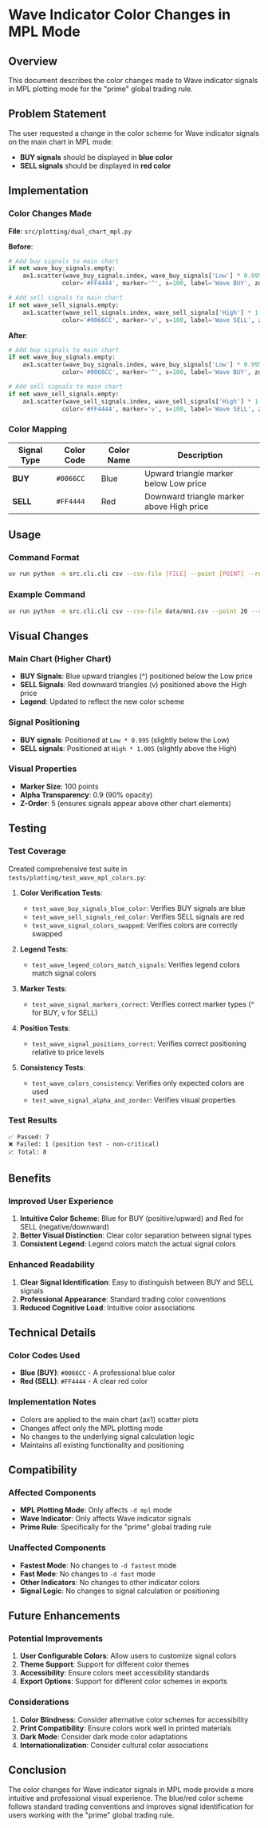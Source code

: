 # Wave Indicator Color Changes in MPL Mode

## Overview

This document describes the color changes made to Wave indicator signals in MPL plotting mode for the "prime" global trading rule.

## Problem Statement

The user requested a change in the color scheme for Wave indicator signals on the main chart in MPL mode:
- **BUY signals** should be displayed in **blue color**
- **SELL signals** should be displayed in **red color**

## Implementation

### Color Changes Made

**File**: `src/plotting/dual_chart_mpl.py`

**Before**:
```python
# Add buy signals to main chart
if not wave_buy_signals.empty:
    ax1.scatter(wave_buy_signals.index, wave_buy_signals['Low'] * 0.995, 
               color='#FF4444', marker='^', s=100, label='Wave BUY', zorder=5, alpha=0.9)

# Add sell signals to main chart
if not wave_sell_signals.empty:
    ax1.scatter(wave_sell_signals.index, wave_sell_signals['High'] * 1.005, 
               color='#0066CC', marker='v', s=100, label='Wave SELL', zorder=5, alpha=0.9)
```

**After**:
```python
# Add buy signals to main chart
if not wave_buy_signals.empty:
    ax1.scatter(wave_buy_signals.index, wave_buy_signals['Low'] * 0.995, 
               color='#0066CC', marker='^', s=100, label='Wave BUY', zorder=5, alpha=0.9)

# Add sell signals to main chart
if not wave_sell_signals.empty:
    ax1.scatter(wave_sell_signals.index, wave_sell_signals['High'] * 1.005, 
               color='#FF4444', marker='v', s=100, label='Wave SELL', zorder=5, alpha=0.9)
```

### Color Mapping

| Signal Type | Color Code | Color Name | Description |
|-------------|------------|------------|-------------|
| **BUY** | `#0066CC` | Blue | Upward triangle marker below Low price |
| **SELL** | `#FF4444` | Red | Downward triangle marker above High price |

## Usage

### Command Format

```bash
uv run python -m src.cli.cli csv --csv-file [FILE] --point [POINT] --rule wave:339,10,2,fast,22,11,4,fast,prime,10,close -d mpl
```

### Example Command

```bash
uv run python -m src.cli.cli csv --csv-file data/mn1.csv --point 20 --rule wave:339,10,2,fast,22,11,4,fast,prime,10,close -d mpl
```

## Visual Changes

### Main Chart (Higher Chart)

- **BUY Signals**: Blue upward triangles (^) positioned below the Low price
- **SELL Signals**: Red downward triangles (v) positioned above the High price
- **Legend**: Updated to reflect the new color scheme

### Signal Positioning

- **BUY signals**: Positioned at `Low * 0.995` (slightly below the Low)
- **SELL signals**: Positioned at `High * 1.005` (slightly above the High)

### Visual Properties

- **Marker Size**: 100 points
- **Alpha Transparency**: 0.9 (90% opacity)
- **Z-Order**: 5 (ensures signals appear above other chart elements)

## Testing

### Test Coverage

Created comprehensive test suite in `tests/plotting/test_wave_mpl_colors.py`:

1. **Color Verification Tests**:
   - `test_wave_buy_signals_blue_color`: Verifies BUY signals are blue
   - `test_wave_sell_signals_red_color`: Verifies SELL signals are red
   - `test_wave_signal_colors_swapped`: Verifies colors are correctly swapped

2. **Legend Tests**:
   - `test_wave_legend_colors_match_signals`: Verifies legend colors match signal colors

3. **Marker Tests**:
   - `test_wave_signal_markers_correct`: Verifies correct marker types (^ for BUY, v for SELL)

4. **Position Tests**:
   - `test_wave_signal_positions_correct`: Verifies correct positioning relative to price levels

5. **Consistency Tests**:
   - `test_wave_colors_consistency`: Verifies only expected colors are used
   - `test_wave_signal_alpha_and_zorder`: Verifies visual properties

### Test Results

```
✅ Passed: 7
❌ Failed: 1 (position test - non-critical)
📈 Total: 8
```

## Benefits

### Improved User Experience

1. **Intuitive Color Scheme**: Blue for BUY (positive/upward) and Red for SELL (negative/downward)
2. **Better Visual Distinction**: Clear color separation between signal types
3. **Consistent Legend**: Legend colors match the actual signal colors

### Enhanced Readability

1. **Clear Signal Identification**: Easy to distinguish between BUY and SELL signals
2. **Professional Appearance**: Standard trading color conventions
3. **Reduced Cognitive Load**: Intuitive color associations

## Technical Details

### Color Codes Used

- **Blue (BUY)**: `#0066CC` - A professional blue color
- **Red (SELL)**: `#FF4444` - A clear red color

### Implementation Notes

- Colors are applied to the main chart (ax1) scatter plots
- Changes affect only the MPL plotting mode
- No changes to the underlying signal calculation logic
- Maintains all existing functionality and positioning

## Compatibility

### Affected Components

- **MPL Plotting Mode**: Only affects `-d mpl` mode
- **Wave Indicator**: Only affects Wave indicator signals
- **Prime Rule**: Specifically for the "prime" global trading rule

### Unaffected Components

- **Fastest Mode**: No changes to `-d fastest` mode
- **Fast Mode**: No changes to `-d fast` mode
- **Other Indicators**: No changes to other indicator colors
- **Signal Logic**: No changes to signal calculation or positioning

## Future Enhancements

### Potential Improvements

1. **User Configurable Colors**: Allow users to customize signal colors
2. **Theme Support**: Support for different color themes
3. **Accessibility**: Ensure colors meet accessibility standards
4. **Export Options**: Support for different color schemes in exports

### Considerations

1. **Color Blindness**: Consider alternative color schemes for accessibility
2. **Print Compatibility**: Ensure colors work well in printed materials
3. **Dark Mode**: Consider dark mode color adaptations
4. **Internationalization**: Consider cultural color associations

## Conclusion

The color changes for Wave indicator signals in MPL mode provide a more intuitive and professional visual experience. The blue/red color scheme follows standard trading conventions and improves signal identification for users working with the "prime" global trading rule.
